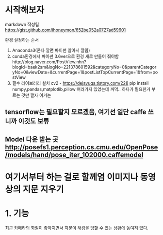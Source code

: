# 시작해보자
markdown 작성팁
https://gist.github.com/ihoneymon/652be052a0727ad59601


환경 설정하는 순서
1. Anaconda3(콘다 깔면 파이썬 알아서 깔림)
1. conda환경에서 파이썬 3.6ver으로 환경 새로 만들어 줘야함http://blog.naver.com/PostView.nhn?blogId=baek2sm&logNo=221378601592&categoryNo=0&parentCategoryNo=0&viewDate=&currentPage=1&postListTopCurrentPage=1&from=postView
1. 필수 라이브러리 설치
cv2 - https://dejavuqa.tistory.com/228
pip install numpy,pandas,matplotlib,pillow 여러가지 있었는데 까먹.. 하다가 필요한거 부르는 것만 깔자 이거는

tensorflow는 필요할지 모르겠음, 여기선 일단 caffe 쓰니까 이것도 보류
----------------------
## Model 다운 받는 곳 http://posefs1.perception.cs.cmu.edu/OpenPose/models/hand/pose_iter_102000.caffemodel


여기서부터 하는 걸로 할께염
이미지나 동영상의 지문 지우기
============================

# 1. 기능
 최근 카메라의 화질이 좋아지면서 지문이 해킹을 당할 수 있는 상황에 놓여져 있다.
 
